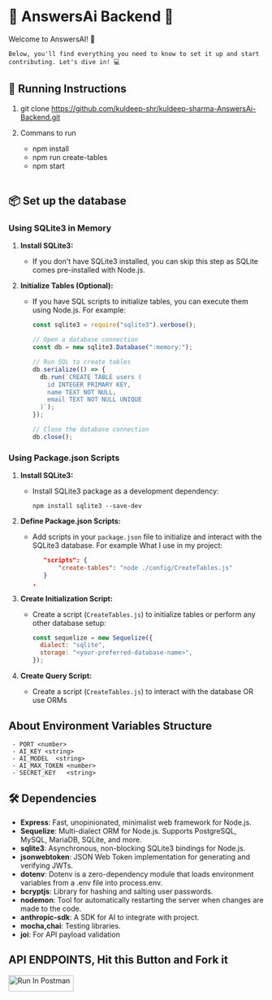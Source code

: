 # 🌟 AnswersAi Backend 🌟

Welcome to AnswersAI! 🎉

    Below, you'll find everything you need to know to set it up and start contributing. Let's dive in! 💻

## 🚀 Running Instructions

1.  git clone https://github.com/kuldeep-shr/kuldeep-sharma-AnswersAi-Backend.git

2.  Commans to run

    - npm install
    - npm run create-tables
    - npm start

    <br />

## 📦 Set up the database

### Using SQLite3 in Memory

1. **Install SQLite3:**

   - If you don't have SQLite3 installed, you can skip this step as SQLite comes pre-installed with Node.js.

2. **Initialize Tables (Optional):**

   - If you have SQL scripts to initialize tables, you can execute them using Node.js. For example:

     ```javascript
     const sqlite3 = require("sqlite3").verbose();

     // Open a database connection
     const db = new sqlite3.Database(":memory:");

     // Run SQL to create tables
     db.serialize(() => {
       db.run(`CREATE TABLE users (
         id INTEGER PRIMARY KEY,
         name TEXT NOT NULL,
         email TEXT NOT NULL UNIQUE
       )`);
     });

     // Close the database connection
     db.close();
     ```

### Using Package.json Scripts

1. **Install SQLite3:**

   - Install SQLite3 package as a development dependency:
     ```
     npm install sqlite3 --save-dev
     ```

2. **Define Package.json Scripts:**

   - Add scripts in your `package.json` file to initialize and interact with the SQLite3 database. For example What I use in my project:

     ```json
        "scripts": {
            "create-tables": "node ./config/CreateTables.js"
        }
     ,
     ```

3. **Create Initialization Script:**

   - Create a script (`CreateTables.js`) to initialize tables or perform any other database setup:

     ```javascript
     const sequelize = new Sequelize({
       dialect: "sqlite",
       storage: "<your-preferred-database-name>",
     });
     ```

4. **Create Query Script:**
   - Create a script (`CreateTables.js`) to interact with the database OR use ORMs

## About Environment Variables Structure

     - PORT <number>
     - AI_KEY <string>
     - AI_MODEL  <string>
     - AI_MAX_TOKEN <number>
     - SECRET_KEY   <string>

## 🛠️ Dependencies

- **Express**: Fast, unopinionated, minimalist web framework for Node.js.
- **Sequelize**: Multi-dialect ORM for Node.js. Supports PostgreSQL, MySQL, MariaDB, SQLite, and more.
- **sqlite3**: Asynchronous, non-blocking SQLite3 bindings for Node.js.
- **jsonwebtoken**: JSON Web Token implementation for generating and verifying JWTs.
- **dotenv**: Dotenv is a zero-dependency module that loads environment variables from a .env file into process.env.
- **bcryptjs**: Library for hashing and salting user passwords.
- **nodemon**: Tool for automatically restarting the server when changes are made to the code.
- **anthropic-sdk**: A SDK for AI to integrate with project.
- **mocha,chai**: Testing libraries.
- **joi**: For API payload validation

## API ENDPOINTS, Hit this Button and Fork it

[<img src="https://run.pstmn.io/button.svg" alt="Run In Postman" style="width: 128px; height: 32px;">](https://god.gw.postman.com/run-collection/30468072-ead4b074-82fe-4cbf-a176-63f754fd486f?action=collection%2Ffork&source=rip_markdown&collection-url=entityId%3D30468072-ead4b074-82fe-4cbf-a176-63f754fd486f%26entityType%3Dcollection%26workspaceId%3D08c65748-baab-4986-9e1a-0d9be4d8e82d)
